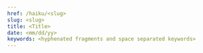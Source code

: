 ```yaml
---
href: /haiku/<slug>
slug: <slug>
title: <Title>
date: <mm/dd/yy>
keywords: <hyphenated fragments and space separated keywords>
---
```


